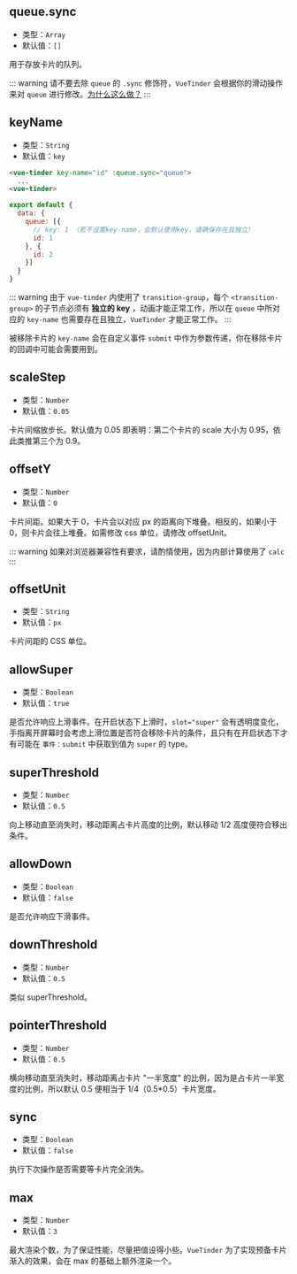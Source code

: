 ## queue.sync

* 类型：`Array`
* 默认值：`[]`

用于存放卡片的队列。

::: warning
请不要去除 `queue` 的 `.sync` 修饰符，`VueTinder` 会根据你的滑动操作来对 `queue` 进行修改。[为什么这么做？](https://cn.vuejs.org/v2/guide/components-custom-events.html#sync-%E4%BF%AE%E9%A5%B0%E7%AC%A6)
:::

## keyName

* 类型：`String`
* 默认值：`key`

```html
<vue-tinder key-name="id" :queue.sync="queue">
  ...
<vue-tinder>
```

```js
export default {
  data: {
    queue: [{
      // key: 1 （若不设置key-name，会默认使用key，请确保存在且独立）
      id: 1
    }, {
      id: 2
    }]
  }
}
```

::: warning
由于 `vue-tinder` 内使用了 `transition-group`，每个 `<transition-group>` 的子节点必须有 **独立的 key** ，动画才能正常工作，所以在 `queue` 中所对应的 `key-name` 也需要存在且独立，`VueTinder` 才能正常工作。
:::

被移除卡片的 `key-name` 会在自定义事件 `submit` 中作为参数传递，你在移除卡片的回调中可能会需要用到。

## scaleStep

* 类型：`Number`
* 默认值：`0.05`

卡片间缩放步长。默认值为 0.05 即表明：第二个卡片的 scale 大小为 0.95，依此类推第三个为 0.9。

## offsetY

* 类型：`Number`
* 默认值：`0`

卡片间距。如果大于 0，卡片会以对应 px 的距离向下堆叠。相反的，如果小于 0，则卡片会往上堆叠。如需修改 css 单位，请修改 offsetUnit。

::: warning
如果对浏览器兼容性有要求，请酌情使用，因为内部计算使用了 `calc`
:::

## offsetUnit

* 类型：`String`
* 默认值：`px`

卡片间距的 CSS 单位。

## allowSuper

* 类型：`Boolean`
* 默认值：`true`

是否允许响应上滑事件。在开启状态下上滑时，`slot="super"` 会有透明度变化，手指离开屏幕时会考虑上滑位置是否符合移除卡片的条件，且只有在开启状态下才有可能在 `事件：submit` 中获取到值为 `super` 的 type。

## superThreshold

* 类型：`Number`
* 默认值：`0.5`

向上移动直至消失时，移动距离占卡片高度的比例，默认移动 1/2 高度便符合移出条件。

## allowDown <Badge text="new" type="tip" vertical="middle"/>

* 类型：`Boolean`
* 默认值：`false`

是否允许响应下滑事件。

## downThreshold <Badge text="new" type="tip" vertical="middle"/>

* 类型：`Number`
* 默认值：`0.5`

类似 superThreshold。

## pointerThreshold

* 类型：`Number`
* 默认值：`0.5`

横向移动直至消失时，移动距离占卡片 "一半宽度" 的比例，因为是占卡片一半宽度的比例，所以默认 0.5 便相当于 1/4（0.5*0.5）卡片宽度。

## sync

* 类型：`Boolean`
* 默认值：`false`

执行下次操作是否需要等卡片完全消失。

## max

* 类型：`Number`
* 默认值：`3`

最大渲染个数，为了保证性能，尽量把值设得小些。`VueTinder` 为了实现预备卡片渐入的效果，会在 max 的基础上额外渲染一个。